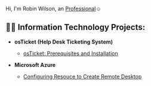 Hi, I'm Robin Wilson, an <a href="https://www.linkedin.com/in/robin-wilson-357018158?lipi=urn%3Ali%3Apage%3Ad_flagship3_profile_view_base_contact_details%3B5AgLiy2%2FT76mxmUA4P5AMQ%3D%3D"> Professional</a>☺</h1>

<h2>👨‍💻 Information Technology Projects:</h2>

- <b>osTicket (Help Desk Ticketing System)</b>
  - [osTicket: Prerequisites and Installation](https://github.com/Tbleshoot/Ticketing)
  
- <b>Microsoft Azure</b>
  - [Configuring Resouce to Create Remote Desktop](https://github.com/Tbleshoot/-resource-group)
  

